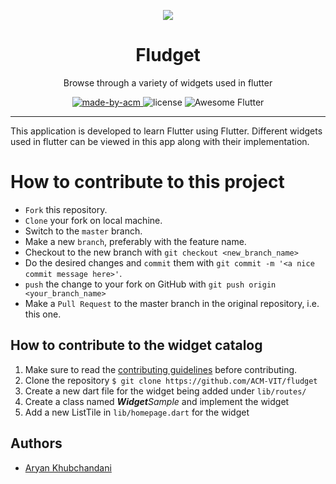 <p align="center">
<img src="https://user-images.githubusercontent.com/52633729/135446856-ed1de284-c21a-4932-bd70-b4eae149c49c.png">
</p>

<h1 align="center"> Fludget </h1>

<p align="center"> 
Browse through a variety of widgets used in flutter 
</p>

<p align = "center">
  <a href="https://acmvit.in/" target="_blank">
    <img alt="made-by-acm" src="https://img.shields.io/badge/MADE%20BY-ACM%20VIT-blue?style=for-the-badge" />
  </a>
  <img alt="license" src="https://img.shields.io/badge/License-MIT-green.svg?style=for-the-badge" />
  <img alt="Awesome Flutter" src="https://img.shields.io/badge/Awesome-Flutter-9cf.svg?style=for-the-badge" />

</p>

---

<p>
This application is developed to learn Flutter using Flutter. Different widgets used in flutter can be viewed in this app along with their implementation.

</p>

# How to contribute to this project

- `Fork` this repository.
- `Clone` your fork on local machine.
- Switch to the `master` branch.
- Make a new `branch`, preferably with the feature name.
- Checkout to the new branch with `git checkout <new_branch_name>`
- Do the desired changes and `commit` them with `git commit -m '<a nice commit message here>'`.
- `push` the change to your fork on GitHub with `git push origin <your_branch_name>`
- Make a `Pull Request` to the master branch in the original repository, i.e. this one.

## How to contribute to the widget catalog

1. Make sure to read the [contributing guidelines](CONTRIBUTING.md) before contributing.
2. Clone the repository
   `$ git clone https://github.com/ACM-VIT/fludget `
3. Create a new dart file for the widget being added under `lib/routes/`
4. Create a class named **_Widget_**_Sample_ and implement the widget
5. Add a new ListTile in `lib/homepage.dart` for the widget

## Authors

- [Aryan Khubchandani](https://github.com/AryanKhubchandani)
